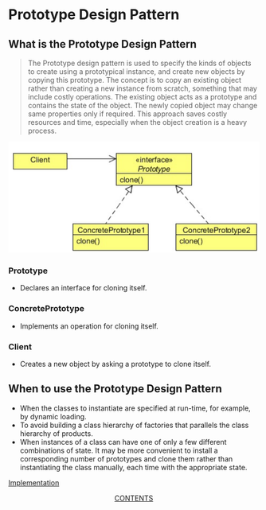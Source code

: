 #   Prototype Design Pattern


##  What is the Prototype Design Pattern
>   The Prototype design pattern is used to specify the kinds of objects to create using a prototypical instance, and create new objects
    by copying this prototype.
    The concept is to copy an existing object rather than creating a new instance from scratch, something that may include costly
    operations. The existing object acts as a prototype and contains the state of the object. The newly copied object may change
    same properties only if required. This approach saves costly resources and time, especially when the object creation is a heavy
    process.
    
![UML diagram](https://github.com/11andrew1991/design_patterns/blob/master/Prototype/img/prototype.PNG)


### Prototype
-   Declares an interface for cloning itself.

### ConcretePrototype
-   Implements an operation for cloning itself.

### Client
-   Creates a new object by asking a prototype to clone itself.


##  When to use the Prototype Design Pattern
-   When the classes to instantiate are specified at run-time, for example, by dynamic loading.
-   To avoid building a class hierarchy of factories that parallels the class hierarchy of products.
-   When instances of a class can have one of only a few different combinations of state. It may be more convenient to install a
    corresponding number of prototypes and clone them rather than instantiating the class manually, each time with the appropriate
    state.


[Implementation](https://github.com/11andrew1991/design_patterns/tree/master/Prototype/app/)


<p align="center">
  <a href="https://github.com/11andrew1991/design_patterns#design-patterns">CONTENTS</a>
</p>    